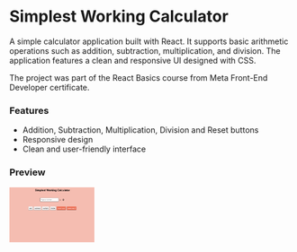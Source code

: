 # Simplest Working Calculator
A simple calculator application built with React. It supports basic arithmetic operations such as addition, subtraction, multiplication, and division. The application features a clean and responsive UI designed with CSS.

The project was part of the React Basics course from Meta Front-End Developer certificate.
### Features
- Addition, Subtraction, Multiplication, Division and Reset buttons
- Responsive design
- Clean and user-friendly interface
### Preview
<img src="https://github.com/myrtotzelisi/simple-calculator/blob/main/CalculatorPreview.png" alt="Calculator" width=30% />

